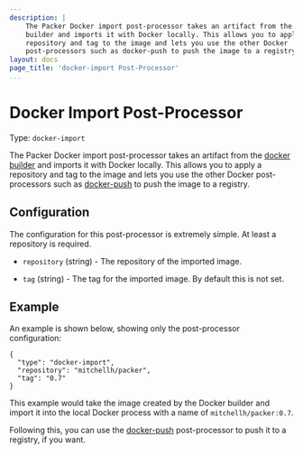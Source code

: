 ```yaml
---
description: |
    The Packer Docker import post-processor takes an artifact from the docker
    builder and imports it with Docker locally. This allows you to apply a
    repository and tag to the image and lets you use the other Docker
    post-processors such as docker-push to push the image to a registry.
layout: docs
page_title: 'docker-import Post-Processor'
...
```


# Docker Import Post-Processor

Type: `docker-import`

The Packer Docker import post-processor takes an artifact from the [docker
builder](/docs/builders/docker.html) and imports it with Docker locally. This
allows you to apply a repository and tag to the image and lets you use the other
Docker post-processors such as
[docker-push](/docs/post-processors/docker-push.html) to push the image to a
registry.

## Configuration

The configuration for this post-processor is extremely simple. At least a
repository is required.

-   `repository` (string) - The repository of the imported image.

-   `tag` (string) - The tag for the imported image. By default this is not set.

## Example

An example is shown below, showing only the post-processor configuration:

``` {.javascript}
{
  "type": "docker-import",
  "repository": "mitchellh/packer",
  "tag": "0.7"
}
```

This example would take the image created by the Docker builder and import it
into the local Docker process with a name of `mitchellh/packer:0.7`.

Following this, you can use the
[docker-push](/docs/post-processors/docker-push.html) post-processor to push it
to a registry, if you want.
